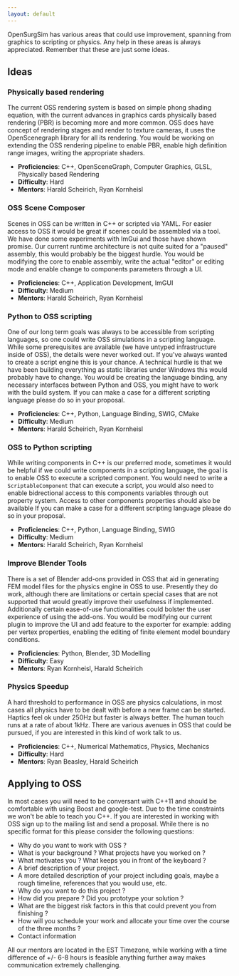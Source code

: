 ```yaml
---
layout: default
---
```



OpenSurgSim has various areas that could use improvement, spanning from graphics to scripting or physics. Any help in these areas is always appreciated. Remember that these are just some ideas.

## Ideas

### Physically based rendering

The current OSS rendering system is based on simple phong shading equation, with the current advances in graphics cards physically based rendering (PBR) is becoming more and more common. OSS does have concept of rendering stages and render to texture cameras, it uses the OpenScenegraph library for all its rendering. You would be working on extending the OSS rendering pipeline to enable PBR, enable high definition range images, writing the appropriate shaders.

- **Proficiencies**: C++, OpenSceneGraph, Computer Graphics, GLSL, Physically based Rendering
- **Difficulty**: Hard
- **Mentors**: Harald Scheirich, Ryan Kornheisl

### OSS Scene Composer

Scenes in OSS can be written in C++ or scripted via YAML. For easier access to OSS it would be great if scenes could be assembled via a tool. We have done some experiments with ImGui and those have shown promise. Our current runtime architecture is not quite suited for a "paused" assembly, this would probably be the biggest hurdle. You would be modifying the core to enable assembly, write the actual "editor" or editing mode and enable change to components parameters through a UI.

- **Proficiencies**: C++, Application Development, ImGUI
- **Difficulty**: Medium
- **Mentors**: Harald Scheirich, Ryan Kornheisl

### Python to OSS scripting

One of our long term goals was always to be accessible from scripting languages, so one could write OSS simulations in a scripting language. While some prerequisites are available (we have untyped infrastructure inside of OSS), the details were never worked out. If you've always wanted to create a script engine this is your chance. A technical hurdle is that we have been building everything as static libraries under Windows this would probably have to change. You would be creating the language binding, any necessary interfaces between Python and OSS, you might have to work with the build system.
If you can make a case for a different scripting language please do so in your proposal.

- **Proficiencies**: C++, Python, Language Binding, SWIG, CMake
- **Difficulty**: Medium
- **Mentors**: Harald Scheirich, Ryan Kornheisl

### OSS to Python scripting

While writing components in C++ is our preferred mode, sometimes it would be helpful if we could write components in a scripting language, the goal is to enable OSS to execute a scripted component. You would need to write a `ScriptableComponent` that can execute a script, you would also need to enable bidrectional access to this components variables through out property system. Access to other components properties should also be available
If you can make a case for a different scripting language please do so in your proposal.

- **Proficiencies**: C++, Python, Language Binding, SWIG
- **Difficulty**: Medium
- **Mentors**: Harald Scheirich, Ryan Kornheisl

### Improve Blender Tools

There is a set of Blender add-ons provided in OSS that aid in generating FEM model files for the physics engine in OSS to use. Presently they do work, although there are limitations or certain special cases that are not supported that would greatly improve their usefulness if implemented. Additionally certain ease-of-use functionalities could bolster the user experience of using the add-ons. You would be modifying our current plugin to improve the UI and add feature to the exporter for example: adding per vertex properties, enabling the editing of finite element model boundary conditions. 

- **Proficiencies**: Python, Blender, 3D Modelling
- **Difficulty**: Easy
- **Mentors**: Ryan Kornheisl, Harald Scheirich

### Physics Speedup

A hard threshold to performance in OSS are physics calculations, in most cases all physics have to be dealt with before a new frame can be started. Haptics feel ok under 250Hz but faster is always better. The human touch runs at a rate of about 1kHz. There are various avenues in OSS that could be pursued, if you are interested in this kind of work talk to us.

- **Proficiencies**: C++, Numerical Mathematics, Physics, Mechanics
- **Difficulty**: Hard
- **Mentors**: Ryan Beasley, Harald Scheirich


## Applying to OSS

In most cases you will need to be conversant with C++11 and should be comfortable with using Boost and google-test. Due to the time constraints we won't be able to teach you C++. If you are interested in working with OSS sign up to the mailing list and send a proposal. While there is no specific format for this please consider the following questions:

- Why do you want to work with OSS ?
- What is your background ? What projects have you worked on ?
- What motivates you ? What keeps you in front of the keyboard ?
- A brief description of your project.
- A more detailed description of your project including goals, maybe a rough timeline, references that you would use, etc.
- Why do you want to do this project ?
- How did you prepare ? Did you prototype your solution ?
- What are the biggest risk factors in this that could prevent you from finishing ?
- How will you schedule your work and allocate your time over the course of the three months ? 
- Contact information

All our mentors are located in the EST Timezone, while working with a time difference of +/- 6-8 hours is feasible anything further away makes communication extremely challenging.
